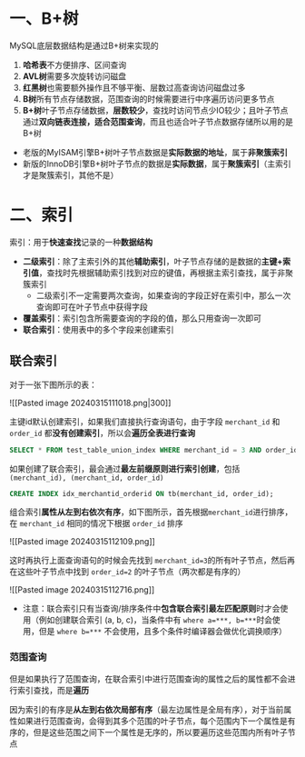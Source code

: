 # 一、B+树

MySQL底层数据结构是通过B+树来实现的

1. **哈希表**不方便排序、区间查询
2. **AVL树**需要多次旋转访问磁盘
3. **红黑树**也需要额外操作且不够平衡、层数过高查询访问磁盘过多
4. **B树**所有节点存储数据，范围查询的时候需要进行中序遍历访问更多节点
5. **B+树**叶子节点存储数据，**层数较少**，查找时访问节点少IO较少；且叶子节点通过**双向链表连接，适合范围查询**，而且也适合叶子节点数据存储所以用的是B+树

* 老版的MyISAM引擎B+树叶子节点数据是**实际数据的地址**，属于**非聚簇索引**
* 新版的InnoDB引擎B+树叶子节点的数据是**实际数据**，属于**聚簇索引**（主索引才是聚簇索引，其他不是）

# 二、索引

索引：用于**快速查找**记录的一种**数据结构**

* **二级索引**：除了主索引外的其他**辅助索引**，叶子节点存储的是数据的**主键+索引值**，查找时先根据辅助索引找到对应的键值，再根据主索引查找，属于非聚簇索引
	* 二级索引不一定需要两次查询，如果查询的字段正好在索引中，那么一次查询即可在叶子节点中获得字段
* **覆盖索引**：索引包含所需要查询的字段的值，那么只用查询一次即可
* **联合索引**：使用表中的多个字段来创建索引

## 联合索引

对于一张下图所示的表：

![[Pasted image 20240315111018.png|300]]

主键id默认创建索引，如果我们直接执行查询语句，由于字段 `merchant_id` 和 `order_id` 都**没有创建索引**，所以会**遍历全表进行查询**

```sql
SELECT * FROM test_table_union_index WHERE merchant_id = 3 AND order_id = 2;
```

如果创建了联合索引，最会通过**最左前缀原则进行索引创建**，包括 `(merchant_id), (merchant_id, order_id)`

```sql
CREATE INDEX idx_merchantid_orderid ON tb(merchant_id, order_id);
```

组合索引**属性从左到右依次有序**，如下图所示，首先根据`merchant_id`进行排序，在 `merchant_id` 相同的情况下根据 `order_id` 排序

![[Pasted image 20240315112109.png]]

这时再执行上面查询语句的时候会先找到 `merchant_id=3`的所有叶子节点，然后再在这些叶子节点中找到 `order_id=2` 的叶子节点（两次都是有序的）

![[Pasted image 20240315112716.png]]

* 注意：联合索引只有当查询/排序条件中**包含联合索引最左匹配原则**时才会使用（例如创建联合索引 (a, b, c)，当条件中有 `where a=***, b=***`时会使用，但是 `where b=***` 不会使用，且多个条件时编译器会做优化调换顺序）

### 范围查询

但是如果执行了范围查询，在联合索引中进行范围查询的属性之后的属性都不会进行索引查找，而是**遍历**

因为索引的有序是**从左到右依次局部有序**（最左边属性是全局有序），对于当前属性如果进行范围查询，会得到其多个范围的叶子节点，每个范围内下一个属性是有序的，但是这些范围之间下一个属性是无序的，所以要遍历这些范围内所有叶子节点